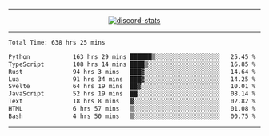 <a href="https://www.github.com/ripavoid" target="_blank" rel="noreferrer">

-------

<div align='center'>
    <a href='https://discordapp.com/users/825178146797518881'>
        <img align='center' alt='discord-stats' src='https://api.discord-status.me/825178146797518881?nitro&boost=4&gradient=%231e0b1a%2C%23000000%2C%23000000%2C%23160316'></img>
    </a>
</div>

-------

<!--START_SECTION:waka-->

```txt
Total Time: 638 hrs 25 mins

Python            163 hrs 29 mins ██████▒░░░░░░░░░░░░░░░░░░   25.45 %
TypeScript        108 hrs 14 mins ████▒░░░░░░░░░░░░░░░░░░░░   16.85 %
Rust              94 hrs 3 mins   ███▓░░░░░░░░░░░░░░░░░░░░░   14.64 %
Lua               91 hrs 34 mins  ███▓░░░░░░░░░░░░░░░░░░░░░   14.25 %
Svelte            64 hrs 19 mins  ██▓░░░░░░░░░░░░░░░░░░░░░░   10.01 %
JavaScript        52 hrs 19 mins  ██░░░░░░░░░░░░░░░░░░░░░░░   08.14 %
Text              18 hrs 8 mins   ▓░░░░░░░░░░░░░░░░░░░░░░░░   02.82 %
HTML              6 hrs 57 mins   ▒░░░░░░░░░░░░░░░░░░░░░░░░   01.08 %
Bash              4 hrs 50 mins   ▒░░░░░░░░░░░░░░░░░░░░░░░░   00.75 %
```

<!--END_SECTION:waka-->

-------
